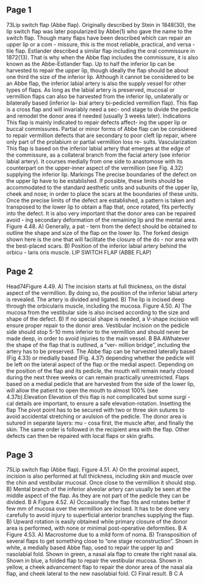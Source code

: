 ## Page 1

73Lip switch flap (Abbe flap).
Originally described by Stein in 1848(30), the lip 
switch flap was later popularized by Abbe(1) who gave 
the name to the switch flap. Though many flaps have 
been described which can repair an upper lip or a com -
missure, this is the most reliable, practical, and versa -
tile flap. Estlander described a similar flap including the 
oral commissure in 1872(13). That is why when the Abbe 
flap includes the commissure, it is also known as the 
Abbe-Estlander flap. Up to half the inferior lip can be 
harvested to repair the upper lip, though ideally the flap 
should be about one third the size of the inferior lip.
Although it cannot be considered to be an Abbe flap, 
the inferior labial artery is also the supply vessel for other 
types of flaps. As long as the labial artery is preserved, 
mucosal or vermillion flaps can also be harvested from 
the inferior lip, unilaterally or bilaterally based (inferior la-
bial artery bi-pedicled vermillion flap).
This flap is a cross flap and will invariably need a sec-
ond stage to divide the pedicle and remodel the donor 
area if needed (usually 3 weeks later).
Indications
This flap is mainly indicated to repair defects affect-
ing the upper lip or buccal commissures. Partial or minor 
forms of Abbe flap can be considered to repair vermillion defects that are secondary to poor cleft lip repair, where 
only part of the prolabium or partial vermillion loss re-
sults.
Vascularization
This flap is based on the inferior labial artery that 
emerges at the edge of the commissure, as a collateral 
branch from the facial artery (see inferior labial artery). It 
courses medially from one side to anastomose with its 
counterpart on the upper-inner aspect of the vermillion 
(see Fig. 4.32) supplying the inferior lip.
Markings
The precise boundaries of the defect on the upper lip 
have to be established. If possible, these limits should 
be accommodated to the standard aesthetic units and 
subunits of the upper lip, cheek and nose; in order to 
place the scars at the boundaries of these units. Once 
the precise limits of the defect are established, a pattern 
is taken and transposed to the lower lip to obtain a flap 
that, once rotated, fits perfectly into the defect. It is also 
very important that the donor area can be repaired avoid -
ing secondary deformation of the remaining lip and the 
mental area. 
Figure 4.48. A) Generally, a pat -
tern from the defect should be 
obtained to outline the shape 
and size of the flap on the 
lower lip. The forked design 
shown here is the one that will 
facilitate the closure of the do -
nor area with the best-placed 
scars. B) Position of the inferior 
labial artery behind the orbicu -
laris oris muscle.
LIP SWITCH FLAP (ABBE FLAP)

## Page 2

Head74Figure 4.49. A) The incision starts at full thickness, on the distal aspect of the vermillion. By doing so, the position of the inferior labial artery is 
revealed. The artery is divided and ligated. B) The lip is incised deep through the orbicularis muscle, including the mucosa.
Figure 4.50. A) The mucosa from the vestibular side is also incised according to the size and shape of the defect. B) If no special shape is needed, a 
V-shape incision will ensure proper repair to the donor area. Vestibular incision on the pedicle side should stop 5-10 mms inferior to the vermillion and 
should never be made deep, in order to avoid injuries to the main vessel.
B
BA
AWhatever the shape of the flap that is outlined, a “ver-
million bridge”, including the artery has to be preserved.
The Abbe flap can be harvested laterally based (Fig 
4.33) or medially based (Fig. 4.37) depending whether the 
pedicle will be left on the lateral aspect of the flap or the 
medial aspect.
Depending on the position of the flap and its pedicle, 
the mouth will remain nearly closed during the next three 
weeks or can remain practically unrestricted. Flaps based 
on a medial pedicle that are harvested from the side of 
the lower lip, will allow the patient to open the mouth to 
almost 100% (see 4.37b).Elevation
Elevation of this flap is not complicated but some surgi -
cal details are important, to ensure a safe elevation-rotation.
Insetting the flap
The pivot point has to be secured with two or three skin 
sutures to avoid accidental stretching or avulsion of the 
pedicle. The donor area is sutured in separate layers: mu -
cosa first, the muscle after, and finally the skin. The same 
order is followed in the recipient area with the flap. Other 
defects can then be repaired with local flaps or skin grafts. 

## Page 3

75Lip switch flap (Abbe flap).
Figure 4.51. A) On the proximal aspect, incision is also performed at full thickness, including skin and muscle over the chin and vestibular mucosal. 
Once close to the vermillion it should stop. B) Mental branch of the inferior alveolar artery can usually be seen at the middle aspect of the flap. As 
they are not part of the pedicle they can be divided.
B A
Figure 4.52. A) Occasionally the flap fits and rotates better if few mm of mucosa over the vermillion are incised. It has to be done very carefully 
to avoid injury to superficial anterior branches supplying the flap. B) Upward rotation is easily obtained while primary closure of the donor area is 
performed, with none or minimal post-operative deformities.
B A
Figure 4.53. A) Macrostome due to a mild form of noma. B) Transposition of several flaps to get something close to “one stage reconstruction”. 
Shown in white, a medially based Abbe flap, used to repair the upper lip and nasolabial fold. Shown in green, a nasal ala flap to create the right nasal 
ala. Shown in blue, a folded flap to repair the vestibular mucosa. Shown in yellow, a cheek advancement flap to repair the donor area of the nasal 
ala flap, and cheek lateral to the new nasolabial fold. C) Final result.
B C A
